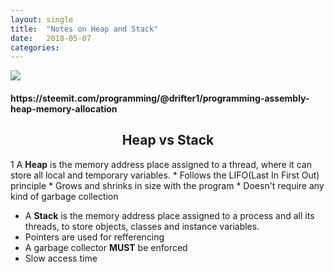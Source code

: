 ```yaml
---
layout: single
title:  "Notes on Heap and Stack"
date:   2018-05-07
categories: 
---
```



<img src="https://steemitimages.com/0x0/https://i.stack.imgur.com/HOY4C.png"/>
<h4>https://steemit.com/programming/@drifter1/programming-assembly-heap-memory-allocation</h4>


<h2><center>Heap vs Stack</center></h2>
1 A <b>Heap</b> is the memory address place assigned to a thread, where it can store all local and temporary variables.
* Follows the LIFO(Last In First Out) principle
* Grows and shrinks in size with the program
* Doesn't require any kind of garbage collection

* A <b>Stack</b> is the memory address place assigned to a process and all its threads, to store objects, classes and instance variables.
* Pointers are used for refferencing
* A garbage collector <b>MUST</b> be enforced
* Slow access time 


